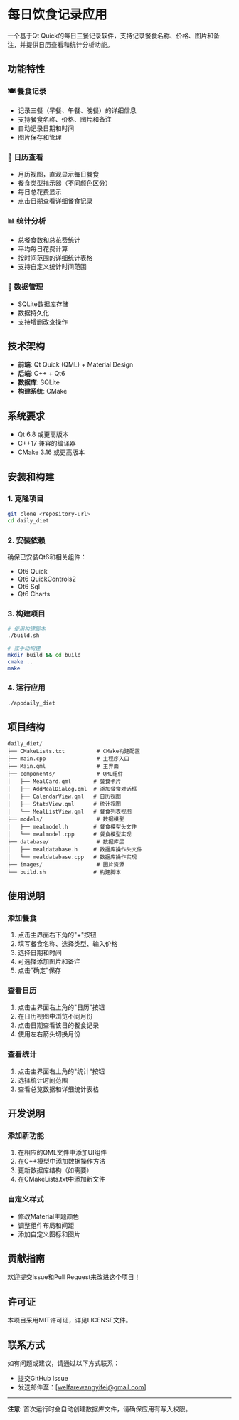 # 每日饮食记录应用

一个基于Qt Quick的每日三餐记录软件，支持记录餐食名称、价格、图片和备注，并提供日历查看和统计分析功能。

## 功能特性

### 🍽️ 餐食记录
- 记录三餐（早餐、午餐、晚餐）的详细信息
- 支持餐食名称、价格、图片和备注
- 自动记录日期和时间
- 图片保存和管理

### 📅 日历查看
- 月历视图，直观显示每日餐食
- 餐食类型指示器（不同颜色区分）
- 每日总花费显示
- 点击日期查看详细餐食记录

### 📊 统计分析
- 总餐食数和总花费统计
- 平均每日花费计算
- 按时间范围的详细统计表格
- 支持自定义统计时间范围

### 💾 数据管理
- SQLite数据库存储
- 数据持久化
- 支持增删改查操作

## 技术架构

- **前端**: Qt Quick (QML) + Material Design
- **后端**: C++ + Qt6
- **数据库**: SQLite
- **构建系统**: CMake

## 系统要求

- Qt 6.8 或更高版本
- C++17 兼容的编译器
- CMake 3.16 或更高版本

## 安装和构建

### 1. 克隆项目
```bash
git clone <repository-url>
cd daily_diet
```

### 2. 安装依赖
确保已安装Qt6和相关组件：
- Qt6 Quick
- Qt6 QuickControls2
- Qt6 Sql
- Qt6 Charts

### 3. 构建项目
```bash
# 使用构建脚本
./build.sh

# 或手动构建
mkdir build && cd build
cmake ..
make
```

### 4. 运行应用
```bash
./appdaily_diet
```

## 项目结构

```
daily_diet/
├── CMakeLists.txt          # CMake构建配置
├── main.cpp                # 主程序入口
├── Main.qml                # 主界面
├── components/             # QML组件
│   ├── MealCard.qml       # 餐食卡片
│   ├── AddMealDialog.qml  # 添加餐食对话框
│   ├── CalendarView.qml   # 日历视图
│   ├── StatsView.qml      # 统计视图
│   └── MealListView.qml   # 餐食列表视图
├── models/                 # 数据模型
│   ├── mealmodel.h        # 餐食模型头文件
│   └── mealmodel.cpp      # 餐食模型实现
├── database/               # 数据库层
│   ├── mealdatabase.h     # 数据库操作头文件
│   └── mealdatabase.cpp   # 数据库操作实现
├── images/                 # 图片资源
└── build.sh               # 构建脚本
```

## 使用说明

### 添加餐食
1. 点击主界面右下角的"+"按钮
2. 填写餐食名称、选择类型、输入价格
3. 选择日期和时间
4. 可选择添加图片和备注
5. 点击"确定"保存

### 查看日历
1. 点击主界面右上角的"日历"按钮
2. 在日历视图中浏览不同月份
3. 点击日期查看该日的餐食记录
4. 使用左右箭头切换月份

### 查看统计
1. 点击主界面右上角的"统计"按钮
2. 选择统计时间范围
3. 查看总览数据和详细统计表格

## 开发说明

### 添加新功能
1. 在相应的QML文件中添加UI组件
2. 在C++模型中添加数据操作方法
3. 更新数据库结构（如需要）
4. 在CMakeLists.txt中添加新文件

### 自定义样式
- 修改Material主题颜色
- 调整组件布局和间距
- 添加自定义图标和图片

## 贡献指南

欢迎提交Issue和Pull Request来改进这个项目！

## 许可证

本项目采用MIT许可证，详见LICENSE文件。

## 联系方式

如有问题或建议，请通过以下方式联系：
- 提交GitHub Issue
- 发送邮件至：[welfarewangyifei@gmail.com]

---

**注意**: 首次运行时会自动创建数据库文件，请确保应用有写入权限。 
